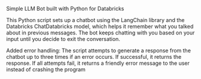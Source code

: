 Simple LLM Bot built with Python for Databricks

This Python script sets up a chatbot using the LangChain library and the Databricks ChatDatabricks model, which helps it remember what you talked about in previous messages. The bot keeps chatting with you based on your input until you decide to exit the conversation.

Added error handling: The script attempts to generate a response from the chatbot up to three times if an error occurs. If successful, it returns the response. If all attempts fail, it returns a friendly error message to the user instead of crashing the program
